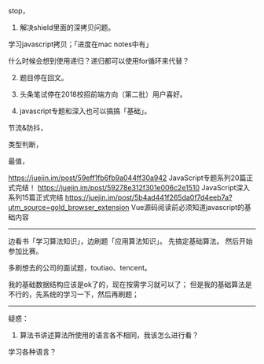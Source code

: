 
stop，

1. 解决shield里面的深拷贝问题。

  学习javascript拷贝；「进度在mac notes中有」


  什么时候会想到使用递归？递归都可以使用for循环来代替？



2. 题目停在回文。

3. 头条笔试停在2018校招前端方向（第二批）用户喜好。

4. javascript专题和深入也可以搞搞「基础」。

  节流&防抖，

  类型判断，

  最值，

  https://juejin.im/post/59eff1fb6fb9a044ff30a942 JavaScript专题系列20篇正式完结！
  https://juejin.im/post/59278e312f301e006c2e1510 JavaScript深入系列15篇正式完结
  https://juejin.im/post/5b4ad441f265da0f7d4eeb7a?utm_source=gold_browser_extension Vue源码阅读前必须知道javascript的基础内容

---


边看书「学习算法知识」，边刷题「应用算法知识」。
先搞定基础算法。
然后开始参加比赛。


多刷想去的公司的面试题，toutiao、tencent。

我的基础数据结构应该是ok了的，现在按需学习就可以了；
但是我的基础算法是不行的，先系统的学习一下，然后再刷题；


---

疑惑：

1. 算法书讲述算法所使用的语言各不相同，我该怎么进行看？

  学习各种语言？

